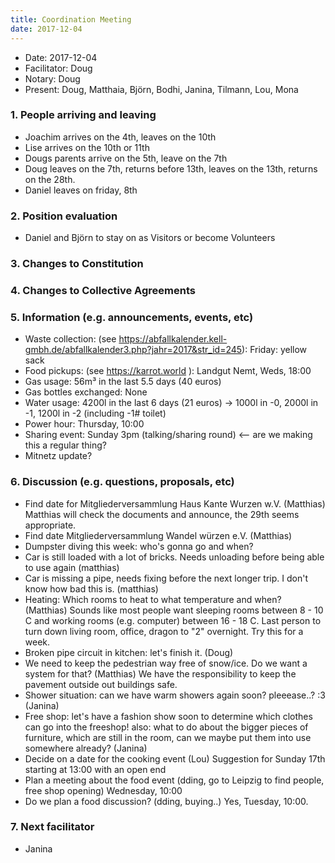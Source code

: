 ```yaml
---
title: Coordination Meeting
date: 2017-12-04
---
```


<!-- Hello facilitator/notary! Thank you for your services. Here is some advice for facilitating coordination meetings:
  - Notify people 10 minutes before the meeting starts. (Watching the clock is not super fun, people will be grateful if you do it for them.)
  - Start at 10:00 sharp, or earlier if everyone is there. (Waiting is time-wasting, be a time-saver!)
  - Go through the ordered points in order, even if nothing has changed. (They are arranged to try and get the most relevant information to most people.)
  - Feel welcome to moderate conversation if off-topic or too detailed. (Are listeners interested? Are speakers satisfied? Can you identify a sub-group?)
  - Try to finish the meeting before 11:00. (There is always more to talk about and it's important for people to know that CoMes don't take forever.)
  - Leave the room once the meeting has ended. (This sends a clear signal to everyone else that they can also leave and get on with their day.)
  - Have fun!
-->

- Date: 2017-12-04
- Facilitator: Doug
- Notary: Doug
- Present: Doug, Matthaia, Björn, Bodhi, Janina, Tilmann, Lou, Mona

### 1. People arriving and leaving
- Joachim arrives on the 4th, leaves on the 10th
- Lise arrives on the 10th or 11th
- Dougs parents arrive on the 5th, leave on the 7th
- Doug leaves on the 7th, returns before 13th, leaves on the 13th, returns on the 28th.
- Daniel leaves on friday, 8th

### 2. Position evaluation
- Daniel and Björn to stay on as Visitors or become Volunteers

### 3. Changes to Constitution

### 4. Changes to Collective Agreements

### 5. Information (e.g. announcements, events, etc)
- Waste collection: (see https://abfallkalender.kell-gmbh.de/abfallkalender3.php?jahr=2017&str_id=245): Friday: yellow sack
- Food pickups: (see https://karrot.world ): Landgut Nemt, Weds, 18:00
- Gas usage: 56m³ in the last 5.5 days (40 euros)
- Gas bottles exchanged: None
- Water usage: 4200l in the last 6 days (21 euros) -> 1000l in -0, 2000l in -1, 1200l in -2 (including -1# toilet)
- Power hour: Thursday, 10:00
- Sharing event: Sunday 3pm (talking/sharing round) <-- are we making this a regular thing?
- Mitnetz update?

### 6. Discussion (e.g. questions, proposals, etc)
- Find date for Mitgliederversammlung Haus Kante Wurzen w.V. (Matthias) Matthias will check the documents and announce, the 29th seems appropriate.
- Find date Mitgliederversammlung Wandel würzen e.V. (Matthias)
- Dumpster diving this week: who's gonna go and when?
- Car is still loaded with a lot of bricks. Needs unloading before being able to use again (matthias)
- Car is missing a pipe, needs fixing before the next longer trip. I don't know how bad this is. (matthias)
- Heating: Which rooms to heat to what temperature and when? (Matthias) Sounds like most people want sleeping rooms between 8 - 10 C and working rooms (e.g. computer) between 16 - 18 C.  Last person to turn down living room, office, dragon to "2" overnight. Try this for a week.
- Broken pipe circuit in kitchen: let's finish it. (Doug)
- We need to keep the pedestrian way free of snow/ice. Do we want a system for that? (Matthias) We have the responsibility to keep the pavement outside out buildings safe.
- Shower situation: can we have warm showers again soon? pleeease..? :3 (Janina)
- Free shop: let's have a fashion show soon to determine which clothes can go into the freeshop! also: what to do about the bigger pieces of furniture, which are still in the room, can we maybe put them into use somewhere already?  (Janina)
- Decide on a date for the cooking event (Lou) Suggestion for Sunday 17th starting at 13:00 with an open end
- Plan a meeting about the food event (dding, go to Leipzig to find people, free shop opening) Wednesday, 10:00
- Do we plan a food discussion? (dding, buying..) Yes, Tuesday, 10:00.

### 7. Next facilitator
- Janina
